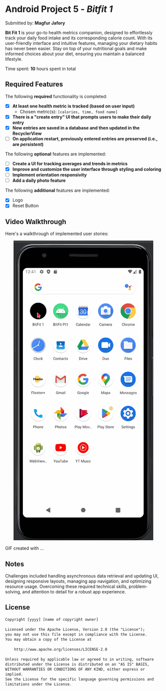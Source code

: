 # Android Project 5 - *Bitfit 1*

Submitted by: **Magfur Jafory**

**Bit Fit 1** is your go-to health metrics companion, designed to effortlessly track your daily food intake and its corresponding calorie count. With its user-friendly interface and intuitive features, managing your dietary habits has never been easier. Stay on top of your nutritional goals and make informed choices about your diet, ensuring you maintain a balanced lifestyle. 



Time spent: **10** hours spent in total

## Required Features

The following **required** functionality is completed:

- [x] **At least one health metric is tracked (based on user input)**
  - Chosen metric(s): `[calories, time, food name]`
- [x] **There is a "create entry" UI that prompts users to make their daily entry**
- [x] **New entries are saved in a database and then updated in the RecyclerView**
- [ ] **On application restart, previously entered entries are preserved (i.e., are *persistent*)**
 
The following **optional** features are implemented:

- [ ] **Create a UI for tracking averages and trends in metrics**
- [x] **Improve and customize the user interface through styling and coloring**
- [ ] **Implement orientation responsivity**
- [ ] **Add a daily photo feature**

The following **additional** features are implemented:

- [x] Logo 
- [x] Reset Button 

## Video Walkthrough

Here's a walkthrough of implemented user stories:

<p align="center">
  <img src="demo.gif" alt="Demo">
</p>



<!-- Replace this with whatever GIF tool you used! -->
GIF created with ...
<!-- Recommended tools:
[Kap](https://getkap.co/) for macOS
[ScreenToGif](https://www.screentogif.com/) for Windows
[peek](https://github.com/phw/peek) for Linux. -->

## Notes


Challenges included handling asynchronous data retrieval and updating UI, designing responsive layouts, managing app navigation, and optimizing resource usage. Overcoming these required technical skills, problem-solving, and attention to detail for a robust app experience.

## License

    Copyright [yyyy] [name of copyright owner]

    Licensed under the Apache License, Version 2.0 (the "License");
    you may not use this file except in compliance with the License.
    You may obtain a copy of the License at

        http://www.apache.org/licenses/LICENSE-2.0

    Unless required by applicable law or agreed to in writing, software
    distributed under the License is distributed on an "AS IS" BASIS,
    WITHOUT WARRANTIES OR CONDITIONS OF ANY KIND, either express or implied.
    See the License for the specific language governing permissions and
    limitations under the License.